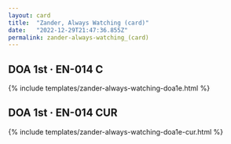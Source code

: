 ```yaml
---
layout: card
title:  "Zander, Always Watching (card)"
date:   "2022-12-29T21:47:36.855Z"
permalink: zander-always-watching_(card)
---
```


## DOA 1st &middot; EN-014 C

{% include templates/zander-always-watching-doa1e.html %}


## DOA 1st &middot; EN-014 CUR

{% include templates/zander-always-watching-doa1e-cur.html %}
